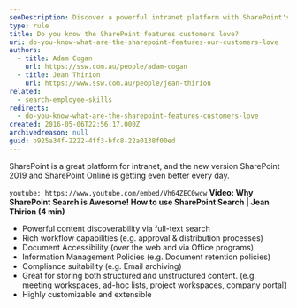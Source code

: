 ```yaml
---
seoDescription: Discover a powerful intranet platform with SharePoint's robust features, including full-text search, rich workflows, and document accessibility.
type: rule
title: Do you know the SharePoint features customers love?
uri: do-you-know-what-are-the-sharepoint-features-our-customers-love
authors:
  - title: Adam Cogan
    url: https://ssw.com.au/people/adam-cogan
  - title: Jean Thirion
    url: https://www.ssw.com.au/people/jean-thirion
related:
  - search-employee-skills
redirects:
  - do-you-know-what-are-the-sharepoint-features-customers-love
created: 2016-05-06T22:56:17.000Z
archivedreason: null
guid: b925a34f-2222-4ff3-bfc8-22a0138f00ed
---
```


SharePoint is a great platform for intranet, and the new version SharePoint 2019 and SharePoint Online is getting even better every day.

<!--endintro-->

`youtube: https://www.youtube.com/embed/Vh64ZEC0wcw`
**Video: Why SharePoint Search is Awesome! How to use SharePoint Search | Jean Thirion (4 min)**

* Powerful content discoverability via full-text search
* Rich workflow capabilities (e.g. approval & distribution processes)
* Document Accessibility (over the web and via Office programs)
* Information Management Policies (e.g. Document retention policies)
* Compliance suitability (e.g. Email archiving)
* Great for storing both structured and unstructured content. (e.g. meeting workspaces, ad-hoc lists, project workspaces, company portal)
* Highly customizable and extensible
